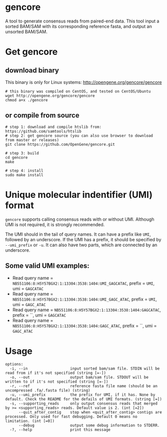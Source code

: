 # gencore
A tool to generate consensus reads from paired-end data. This tool input a sorted BAM/SAM with its corresponding reference fasta, and output an unsorted BAM/SAM.

# Get gencore
## download binary 
This binary is only for Linux systems: http://opengene.org/gencore/gencore
```shell
# this binary was compiled on CentOS, and tested on CentOS/Ubuntu
wget http://opengene.org/gencore/gencore
chmod a+x ./gencore
```
## or compile from source
```shell
# step 1: download and compile htslib from: https://github.com/samtools/htslib
# step 2: get gencore source (you can also use browser to download from master or releases)
git clone https://github.com/OpenGene/gencore.git

# step 3: build
cd gencore
make

# step 4: install
sudo make install
```

# Unique molecular indentifier (UMI) format
`gencore` supports calling consensus reads with or without UMI. Although UMI is not required, it is strongly recommended.   

The UMI should in the tail of query names. It can have a prefix like `UMI`, followed by an underscore. If the UMI has a prefix, it should be specified by `--umi_prefix` or `-u`. It can also have two parts, which are connected by an underscore.   

## Some valid UMI examples:
* Read query name = `NB551106:8:H5Y57BGX2:1:13304:3538:1404:UMI_GAGCATAC`, prefix = `UMI`, umi = `GAGCATAC`
* Read query name = `NB551106:8:H5Y57BGX2:1:13304:3538:1404:UMI_GAGC_ATAC`, prefix = `UMI`, umi = `GAGC_ATAC`
* Read query name = `NB551106:8:H5Y57BGX2:1:13304:3538:1404:GAGCATAC`, prefix = ``, umi = `GAGCATAC`
* Read query name = `NB551106:8:H5Y57BGX2:1:13304:3538:1404:GAGC_ATAC`, prefix = ``, umi = `GAGC_ATAC`

# Usage
```
options:
  -i, --in                   input sorted bam/sam file. STDIN will be read from if it's not specified (string [=-])
  -o, --out                  output bam/sam file. STDOUT will be written to if it's not specified (string [=-])
  -r, --ref                  reference fasta file name (should be an uncompressed .fa/.fasta file) (string)
  -u, --umi_prefix           the prefix for UMI, if it has. None by default. Check the README for the defails of UMI formats. (string [=])
  -s, --supporting_reads     only output consensus reads that merged by >= <supporting_reads> reads. Default value is 2. (int [=2])
      --quit_after_contig    stop when <quit_after_contig> contigs are processed. Only used for fast debugging. Default 0 means no limitation. (int [=0])
      --debug                output some debug information to STDERR.
  -?, --help                 print this message
```
